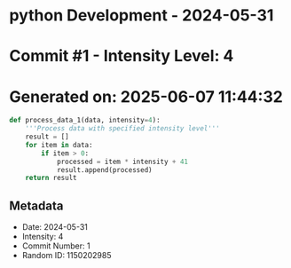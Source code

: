 ﻿# python Development - 2024-05-31
# Commit #1 - Intensity Level: 4
# Generated on: 2025-06-07 11:44:32
```python
def process_data_1(data, intensity=4):
    '''Process data with specified intensity level'''
    result = []
    for item in data:
        if item > 0:
            processed = item * intensity + 41
            result.append(processed)
    return result
```
## Metadata
- Date: 2024-05-31
- Intensity: 4
- Commit Number: 1
- Random ID: 1150202985
